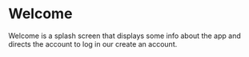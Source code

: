 # Welcome

Welcome is a splash screen that displays some info about the app and directs the account to log in our create an account.
